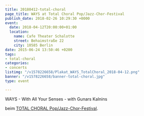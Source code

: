 ```yaml
---
title: 20180412-total-choral
page_title: WAYS at Total Choral Pop/Jazz-Chor-Festival
publish_date: 2018-02-26 10:29:30 +0000
event:
  date: 2018-04-12T20:00:00+01:00
  location:
    name: Cafe Theater Schalotte
    street: Behaimstraße 22
    city: 10585 Berlin
date: 2015-06-24 13:50:46 +0200
tags:
- total-choral
categories:
- concerts
listimg: "/v1578226658/Plakat_WAYS_TotalChoral_2018-04-12.png"
banner: "/v1578226658/banner-total-choral.jpg"
type: event

---
```

WAYS - With All Your Senses - with Gunars Kalnins 

beim <a href="http://www.totalchoral.de" target="_blank">TOTAL CHORAL Pop/Jazz-Chor-Festival</a>.
